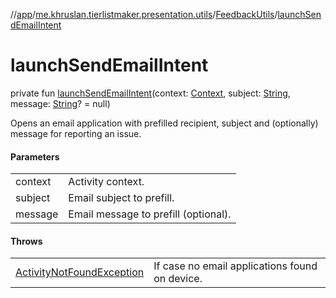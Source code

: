 //[app](../../../index.md)/[me.khruslan.tierlistmaker.presentation.utils](../index.md)/[FeedbackUtils](index.md)/[launchSendEmailIntent](launch-send-email-intent.md)

# launchSendEmailIntent

private fun [launchSendEmailIntent](launch-send-email-intent.md)(context: [Context](https://developer.android.com/reference/kotlin/android/content/Context.html), subject: [String](https://kotlinlang.org/api/latest/jvm/stdlib/kotlin/-string/index.html), message: [String](https://kotlinlang.org/api/latest/jvm/stdlib/kotlin/-string/index.html)? = null)

Opens an email application with prefilled recipient, subject and (optionally) message for reporting an issue.

#### Parameters

| | |
|---|---|
| context | Activity context. |
| subject | Email subject to prefill. |
| message | Email message to prefill (optional). |

#### Throws

| | |
|---|---|
| [ActivityNotFoundException](https://developer.android.com/reference/kotlin/android/content/ActivityNotFoundException.html) | If case no email applications found on device. |
